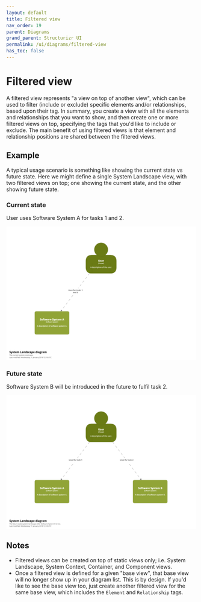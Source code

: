 ```yaml
---
layout: default
title: Filtered view
nav_order: 19
parent: Diagrams
grand_parent: Structurizr UI
permalink: /ui/diagrams/filtered-view
has_toc: false
---
```


# Filtered view

A filtered view represents "a view on top of another view", which can be used to filter (include or exclude) specific
elements and/or relationships, based upon their tag. In summary, you create a view with all the elements and
relationships that you want to show, and then create one or more filtered views on top, specifying the tags that
you'd like to include or exclude. The main benefit of using filtered views is that element and relationship positions
are shared between the filtered views.

## Example

A typical usage scenario is something like showing the current state vs future state. Here we might define a single
System Landscape view, with two filtered views on top; one showing the current state, and the other showing future state.

### Current state

User uses Software System A for tasks 1 and 2.

![](images/filtered-views-1.png)

### Future state

Software System B will be introduced in the future to fulfil task 2.

![](images/filtered-views-2.png)

## Notes

- Filtered views can be created on top of static views only; i.e. System Landscape, System Context, Container, and Component views.
- Once a filtered view is defined for a given "base view", that base view will no longer show up in your diagram list. This is by design. If you'd like to see the base view too, just create another filtered view for the same base view, which includes the `Element` and `Relationship` tags.

<script type="text/javascript" src="https://static.structurizr.com/js/structurizr-embed.js"></script>